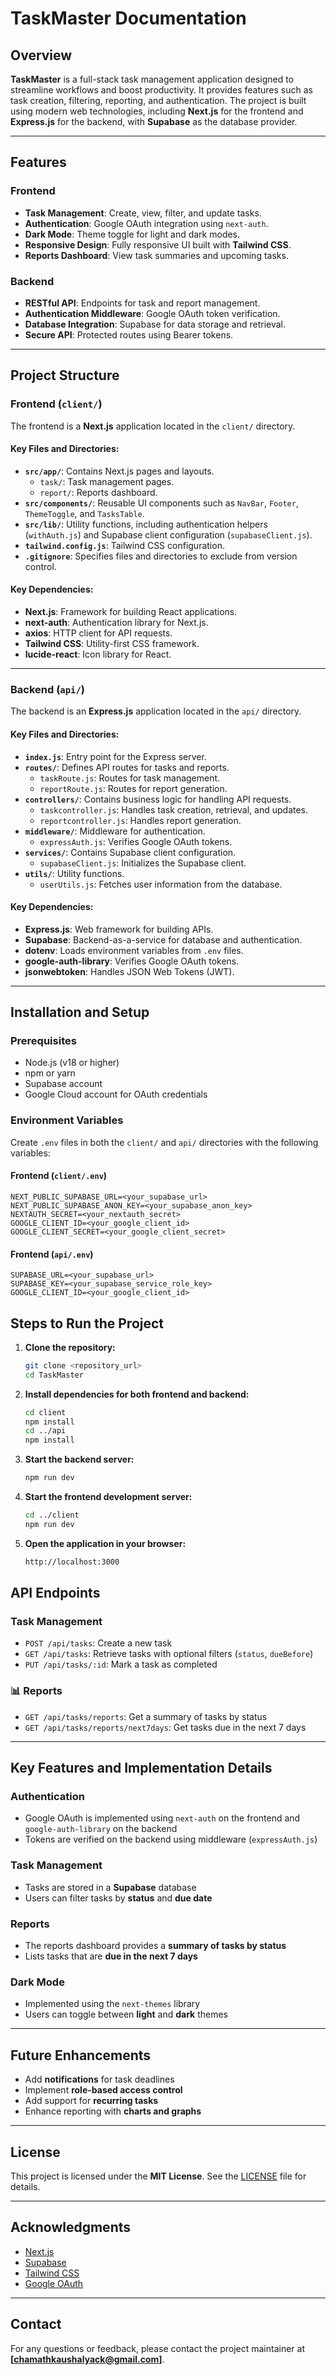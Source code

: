 # TaskMaster Documentation

## Overview

**TaskMaster** is a full-stack task management application designed to streamline workflows and boost productivity. It provides features such as task creation, filtering, reporting, and authentication. The project is built using modern web technologies, including **Next.js** for the frontend and **Express.js** for the backend, with **Supabase** as the database  provider.

---

## Features

### **Frontend**
- **Task Management**: Create, view, filter, and update tasks.
- **Authentication**: Google OAuth integration using `next-auth`.
- **Dark Mode**: Theme toggle for light and dark modes.
- **Responsive Design**: Fully responsive UI built with **Tailwind CSS**.
- **Reports Dashboard**: View task summaries and upcoming tasks.

### **Backend**
- **RESTful API**: Endpoints for task and report management.
- **Authentication Middleware**: Google OAuth token verification.
- **Database Integration**: Supabase for data storage and retrieval.
- **Secure API**: Protected routes using Bearer tokens.

---

## Project Structure

### **Frontend (`client/`)**
The frontend is a **Next.js** application located in the `client/` directory.

#### Key Files and Directories:
- **`src/app/`**: Contains Next.js pages and layouts.
  - `task/`: Task management pages.
  - `report/`: Reports dashboard.
- **`src/components/`**: Reusable UI components such as `NavBar`, `Footer`, `ThemeToggle`, and `TasksTable`.
- **`src/lib/`**: Utility functions, including authentication helpers (`withAuth.js`) and Supabase client configuration (`supabaseClient.js`).
- **`tailwind.config.js`**: Tailwind CSS configuration.
- **`.gitignore`**: Specifies files and directories to exclude from version control.

#### Key Dependencies:
- **Next.js**: Framework for building React applications.
- **next-auth**: Authentication library for Next.js.
- **axios**: HTTP client for API requests.
- **Tailwind CSS**: Utility-first CSS framework.
- **lucide-react**: Icon library for React.

---

### **Backend (`api/`)**
The backend is an **Express.js** application located in the `api/` directory.

#### Key Files and Directories:
- **`index.js`**: Entry point for the Express server.
- **`routes/`**: Defines API routes for tasks and reports.
  - `taskRoute.js`: Routes for task management.
  - `reportRoute.js`: Routes for report generation.
- **`controllers/`**: Contains business logic for handling API requests.
  - `taskcontroller.js`: Handles task creation, retrieval, and updates.
  - `reportcontroller.js`: Handles report generation.
- **`middleware/`**: Middleware for authentication.
  - `expressAuth.js`: Verifies Google OAuth tokens.
- **`services/`**: Contains Supabase client configuration.
  - `supabaseClient.js`: Initializes the Supabase client.
- **`utils/`**: Utility functions.
  - `userUtils.js`: Fetches user information from the database.

#### Key Dependencies:
- **Express.js**: Web framework for building APIs.
- **Supabase**: Backend-as-a-service for database and authentication.
- **dotenv**: Loads environment variables from `.env` files.
- **google-auth-library**: Verifies Google OAuth tokens.
- **jsonwebtoken**: Handles JSON Web Tokens (JWT).

---

## Installation and Setup

### **Prerequisites**
- Node.js (v18 or higher)
- npm or yarn
- Supabase account
- Google Cloud account for OAuth credentials

### **Environment Variables**
Create `.env` files in both the `client/` and `api/` directories with the following variables:

#### **Frontend (`client/.env`)**
```env
NEXT_PUBLIC_SUPABASE_URL=<your_supabase_url>
NEXT_PUBLIC_SUPABASE_ANON_KEY=<your_supabase_anon_key>
NEXTAUTH_SECRET=<your_nextauth_secret>
GOOGLE_CLIENT_ID=<your_google_client_id>
GOOGLE_CLIENT_SECRET=<your_google_client_secret>
```

#### **Frontend (`api/.env`)**
```env
SUPABASE_URL=<your_supabase_url>
SUPABASE_KEY=<your_supabase_service_role_key>
GOOGLE_CLIENT_ID=<your_google_client_id>
```

## Steps to Run the Project

1. **Clone the repository:**
   ```bash
   git clone <repository_url>
   cd TaskMaster
   ```
2. **Install dependencies for both frontend and backend:**
   ```bash
   cd client
   npm install
   cd ../api
   npm install
   ```
3. **Start the backend server:**
   ```bash
   npm run dev
   ```
4. **Start the frontend development server:**
   ```bash
   cd ../client
   npm run dev
   ```

5. **Open the application in your browser:**
   ```bash
   http://localhost:3000
   ```

## API Endpoints

### Task Management

- `POST /api/tasks`: Create a new task  
- `GET /api/tasks`: Retrieve tasks with optional filters (`status`, `dueBefore`)  
- `PUT /api/tasks/:id`: Mark a task as completed  

### 📊 Reports

- `GET /api/tasks/reports`: Get a summary of tasks by status  
- `GET /api/tasks/reports/next7days`: Get tasks due in the next 7 days  

---

## Key Features and Implementation Details

### Authentication

- Google OAuth is implemented using `next-auth` on the frontend and `google-auth-library` on the backend  
- Tokens are verified on the backend using middleware (`expressAuth.js`)

### Task Management

- Tasks are stored in a **Supabase** database  
- Users can filter tasks by **status** and **due date**

### Reports

- The reports dashboard provides a **summary of tasks by status**  
- Lists tasks that are **due in the next 7 days**

### Dark Mode

- Implemented using the `next-themes` library  
- Users can toggle between **light** and **dark** themes

---

## Future Enhancements

- Add **notifications** for task deadlines  
- Implement **role-based access control**  
- Add support for **recurring tasks**  
- Enhance reporting with **charts and graphs**

---


## License

This project is licensed under the **MIT License**. See the [LICENSE](./LICENSE) file for details.

---

## Acknowledgments

- [Next.js](https://nextjs.org/)  
- [Supabase](https://supabase.io/)  
- [Tailwind CSS](https://tailwindcss.com/)  
- [Google OAuth](https://developers.google.com/identity)

---

## Contact

For any questions or feedback, please contact the project maintainer at **[chamathkaushalyack@gmail.com]**.
